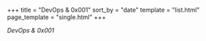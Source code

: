 +++
title = "DevOps & 0x001"
sort_by = "date"
template = "list.html"
page_template = "single.html"
+++

*DevOps & 0x001*
